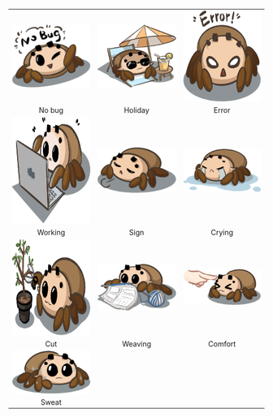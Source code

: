 <!-- <style>
  table, tr, td{
    border: none;
  }
  div{
    width: 300px;
    height: 200px;
    border: 1px solid grey;
    background: #ccc;
    box-sizing: border-box;
  }
  img{
    width: 260px;
    height: 160px;
    margin: 20px;
  }
</style> -->

<table>
  <tr>
    <td>
      <div>
        <img style="
          width: 300px;
        "
        src="../../img/emoicons/3.png"/>
      </div>
    </td>
    <td>
        <div>
        <img style="
          width: 300px;
        " src="../../img/emoicons/10.png"/>
      </div>  
    </td>
    <td>
        <div>
        <img style="
          width: 300px;
          height: 180px;
        " src="../../img/emoicons/4.png"/>
      </div>  
    </td>
  </tr>
  <tr>
    <td align="center">No bug</td>
    <td align="center">Holiday</td>
    <td align="center">Error</td>
  </tr>
  <tr>
    <td>
      <div>
        <img style="
          width: 300px;
          height: 210px;
        " src="../../img/emoicons/6.png"/>
      </div>
    </td>
    <td >
        <div>
        <img style="
          width: 300px;
        " src="../../img/emoicons/9.png"/>
      </div>  
    </td>
    <td>
        <div>
        <img style="
          width: 300px;
        " src="../../img/emoicons/7.png"/>
      </div>  
    </td>
  </tr>
  <tr>
    <td align="center" >Working</td>
    <td align="center" >Sign</td>
    <td align="center" >Crying</td>
  </tr>
  <tr>
    <td>
      <div>
        <img style="
          width: 300px;
          height: 190px;
        " src="../../img/emoicons/5.png"/>
      </div>
    </td>
    <td>
        <div>
        <img style="
          width: 300px;
        " src="../../img/emoicons/8.png"/>
      </div>  
    </td>
    <td>
        <div>
        <img style="
          width: 300px;
        " src="../../img/emoicons/2.png"/>
      </div>  
    </td>
  </tr>
  <tr>
    <td align="center">Cut</td>
    <td align="center">Weaving</td>
    <td align="center">Comfort</td>
  </tr>
  <tr>
    <td>
      <div>
        <img style="
          width: 300px;
        " src="../../img/emoicons/1.png"/>
      </div>
    </td>
    <td></td>
    <td></td>
  </tr>
  <tr>
    <td align="center">Sweat</td>
    <td align="center"></td>
    <td align="center"></td>
  </tr>
</table>

